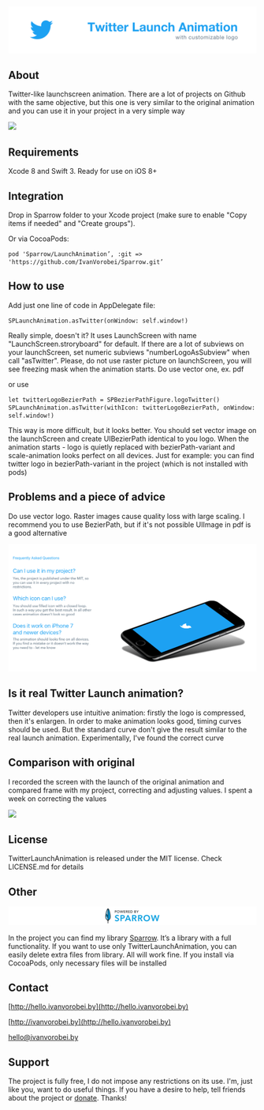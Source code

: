 ![](/resources/twitter-launch-animation_baner.png)

## About
Twitter-like launchscreen animation. There are a lot of projects on Github with the same objective, but this one is very similar to the original animation and you can use it in your project in a very simple way

<img src="https://raw.githubusercontent.com/IvanVorobei/TwitterLaunchAnimation/master/resources/twitter-launch-animation-mockup_preview.gif" width="600">

## Requirements
Xcode 8 and Swift 3. Ready for use on iOS 8+

## Integration

Drop in Sparrow folder to your Xcode project (make sure to enable "Copy items if needed" and "Create groups").

Or via CocoaPods:
    
    pod 'Sparrow/LaunchAnimation’, :git => 'https://github.com/IvanVorobei/Sparrow.git’

## How to use
Add just one line of code in AppDelegate file:

	SPLaunchAnimation.asTwitter(onWindow: self.window!)

Really simple, doesn't it? It uses LaunchScreen with name "LaunchScreen.stroryboard" for default. If there are a lot of subviews on your launchScreen, set numeric subviews "numberLogoAsSubview" when call "asTwitter". Please, do not use raster picture on launchScreen, you will see freezing mask when the animation starts. Do use vector one, ex. pdf

or use 

	let twitterLogoBezierPath = SPBezierPathFigure.logoTwitter()
    SPLaunchAnimation.asTwitter(withIcon: twitterLogoBezierPath, onWindow: self.window!)

This way is more difficult, but it looks better. You should set vector image on the launchScreen and create UIBezierPath identical to you logo. When the animation starts - logo is quietly replaced with bezierPath-variant and scale-animation looks perfect on all devices. Just for example: you can find twitter logo in bezierPath-variant in the project (which is not installed with pods)

## Problems and a piece of advice
Do use vector logo. Raster images cause quality loss with large scaling. I recommend you to use BezierPath, but if it's not possible UIImage in pdf is a good alternative

![](/resources/twitter-launch-animation_frequently-asked-questions.png)

## Is it real Twitter Launсh animation?
Twitter developers use intuitive animation: firstly the logo is compressed, then it's enlargen. In order to make animation looks good, timing curves should be used. But the standard curve don't give the result similar to the real launch animation. Experimentally, I've found the correct curve

## Comparison with original
I recorded the screen with the launch of the original animation and compared frame with my project, correcting and adjusting values. I spent a week on correcting the values

<img src="https://raw.githubusercontent.com/IvanVorobei/TwitterLaunchAnimation/master/resources/twitter-launch-animation_compare.gif" width="400"> 

## License
TwitterLaunchAnimation is released under the MIT license. Check LICENSE.md for details

## Other
![](/resources/twitter-launch-animation_powered-by-sparrow.png)

In the project you can find my library [Sparrow](https://github.com/IvanVorobei/Sparrow). It’s a library with a full functionality. If you want to use only TwitterLaunchAnimation, you can easily delete extra files from library. All will work fine. If you install via CocoaPods, only necessary files will be installed

## Contact
 
[http://hello.ivanvorobei.by](http://hello.ivanvorobei.by)

[http://ivanvorobei.by](http://hello.ivanvorobei.by)

hello@ivanvorobei.by

## Support
The project is fully free, I do not impose any restrictions on its use. I'm, just like you, want to do useful things. If you have a desire to help, tell friends about the project or [donate](http://ivanvorobei.by/donate). Thanks!
